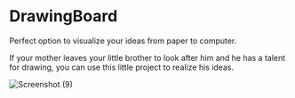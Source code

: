 # DrawingBoard
Perfect option to visualize your ideas from paper to computer.

If your mother leaves your little brother to look after him and he has a 
talent for drawing, you can use this little project to realize his ideas.

![Screenshot (9)](https://user-images.githubusercontent.com/122024239/215265648-7a98685a-61d8-42a3-860c-8c6854629c3c.png)
